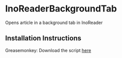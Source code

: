 InoReaderBackgroundTab
======================

Opens article in a background tab in InoReader

Installation Instructions
-------------------------
Greasemonkey: Download the script [here](https://raw.githubusercontent.com/rameezk/InoReaderBackgroundTab/master/Greasemonkey/InoReaderOpenBackground.js)
